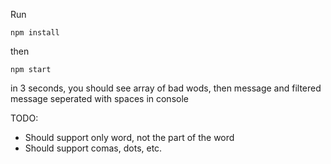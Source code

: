 Run
           
`npm install`

then

`npm start`

in 3 seconds, you should see array of bad wods, then message and filtered message seperated with spaces in console

TODO:
 - Should support only word, not the part of the word
 - Should support comas, dots, etc.
